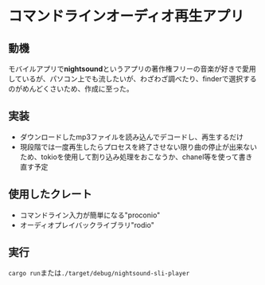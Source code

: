 # コマンドラインオーディオ再生アプリ
## 動機
モバイルアプリで**nightsound**というアプリの著作権フリーの音楽が好きで愛用しているが、パソコン上でも流したいが、わざわざ調べたり、finderで選択するのがめんどくさいため、作成に至った。
## 実装
- ダウンロードしたmp3ファイルを読み込んでデコードし、再生するだけ  
- 現段階では一度再生したらプロセスを終了させない限り曲の停止が出来ないため、tokioを使用して割り込み処理をおこなうか、chanel等を使って書き直す予定
## 使用したクレート
- コマンドライン入力が簡単になる"proconio"
- オーディオプレイバックライブラリ"rodio"

## 実行
```cargo run```または```./target/debug/nightsound-sli-player``` 

